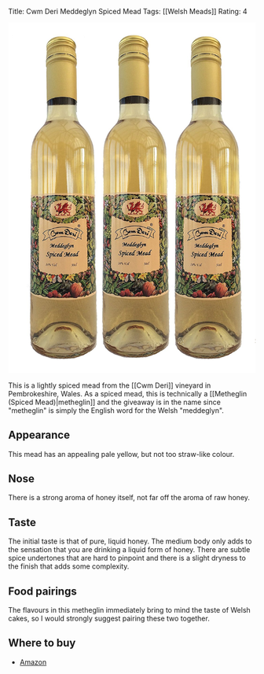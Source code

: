Title: Cwm Deri Meddeglyn Spiced Mead
Tags: [[Welsh Meads]]
Rating: 4

![](/images/cwm-deri.jpg)

This is a lightly spiced mead from the [[Cwm Deri]] vineyard in
Pembrokeshire, Wales. As a spiced mead, this is technically a [[Metheglin (Spiced Mead)|metheglin]] and the giveaway is in the name since "metheglin" is simply the English word for the Welsh "meddeglyn".

## Appearance

This mead has an appealing pale yellow, but not too straw-like colour.

## Nose

There is a strong aroma of honey itself, not far off the aroma of raw
honey.

## Taste

The initial taste is that of pure, liquid honey. The medium body only
adds to the sensation that you are drinking a liquid form of
honey. There are subtle spice undertones that are hard to pinpoint and there is a slight dryness to the finish that adds some complexity.

## Food pairings

The flavours in this metheglin immediately bring to mind the taste of Welsh cakes, so I would strongly suggest pairing these two together.

## Where to buy

* [Amazon](https://www.amazon.co.uk/Cwm-Deri-Meddeglyn-Mead-Pack/dp/B0154XBTFW/ref=as_li_ss_tl?ie=UTF8&qid=1488662421&sr=8-1&keywords=mead+welsh&linkCode=ll1&tag=traditionalmead-21&linkId=9d6a41cdebb9d2a5f2224c23c0cb823f)
